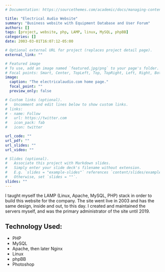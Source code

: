```yaml
---
# Documentation: https://sourcethemes.com/academic/docs/managing-content/

title: "Electrical Audio Website"
summary: "Business website with Equipment Database and User Forum"
authors: []
tags: [project, website, php, LAMP, linux, MySQL, phpBB]
categories: []
date: 2003-03-01T16:07:12-05:00

# Optional external URL for project (replaces project detail page).
external_link: ""

# Featured image
# To use, add an image named `featured.jpg/png` to your page's folder.
# Focal points: Smart, Center, TopLeft, Top, TopRight, Left, Right, BottomLeft, Bottom, BottomRight.
image:
  caption: "The electricalaudio.com home page."
  focal_point: ""
  preview_only: false

# Custom links (optional).
#   Uncomment and edit lines below to show custom links.
# links:
# - name: Follow
#   url: https://twitter.com
#   icon_pack: fab
#   icon: twitter

url_code: ""
url_pdf: ""
url_slides: ""
url_video: ""

# Slides (optional).
#   Associate this project with Markdown slides.
#   Simply enter your slide deck's filename without extension.
#   E.g. `slides = "example-slides"` references `content/slides/example-slides.md`.
#   Otherwise, set `slides = ""`.
slides: ""
---
```

I taught myself the LAMP (Linux, Apache, MySQL, PHP) stack in order to build this website for the company. The site went live in 2003  and has the same design, inside and out, to this day. I created and maintained the servers myself, and was the primary administrator of the site until 2019.

## Technology Used:
* PHP
* MySQL
* Apache, then later Nginx
* Linux
* phpBB
* Photoshop
